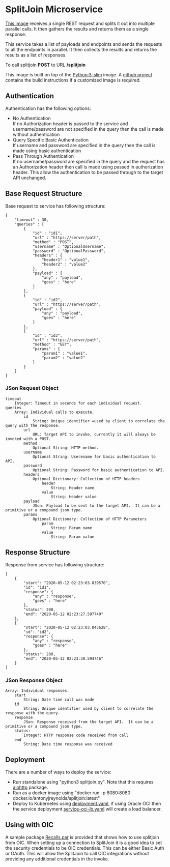 # SplitJoin Microservice
[This image][DockerHub] receives a single REST request and splits it out into multiple parallel calls.
It then gathers the results and returns them as a single response.

This service takes a list of payloads and endpoints and sends the requests to all the endpoints in parallel.
It then collects the results and returns the results as a list of responses.

To call splitjoin **POST** to URL **/splitjoin**

This image is built on top of the [Python:3-slim] image.
A [github project][GitHub] contains the build instructions if a customized image is required.

## Authentication
Authentication has the following options:
+ No Authentication  
    If no Authorization header is passed to the service and username/password are not specified in the query then the call is made without authentication  
+ Query Specific Basic Authentication  
    If username and password are specified in the query then the call is made using basic authentication
+ Pass Through Authentication  
    If no username/password are specified in the query and the request has an Authorization header then call is made using passed in authorization header.
    This allow the authentication to be passed through to the target API unchanged. 

## Base Request Structure
Base request to service has following structure:

```json5
{
    "timeout" : 30,
    "queries" : [
        {
            "id" : "id1",
            "url" : "https://server/path",
            "method" : "POST",
            "username" : "OptionalUsername",
            "password" : "OptionalPassword",
            "headers" : {
                "header1" : "value1",
                "header2" : "value2"
            },
            "payload" : {
                "any" : "payload",
                "goes" : "here"
            }
        },
        {
            "id" : "id2",
            "url" : "https://server/path",
            "payload" : {
                "any" : "payload",
                "goes" : "here"
            }
        },
        {
            "id" : "id3",
            "url" : "https://server/path",
            "method" : "GET",
            "params" : {
                "param1" : "value1",
                "param2" : "value2"
            }
        }
    ]
}
```

### JSon Request Object
    timeout  
        Integer: Timeout in seconds for each individual request.
    queries    
        Array: Individual calls to execute.
            id  
                String: Unique identifier =used by client to correlate the query with the response.
            url  
                URL: Target API to invoke, currently it will always be invoked with a POST.
            method  
                Optional String: HTTP method.
            username  
                Optional String: Userename for basic authentication to API.
            password  
                Optional String: Password for basic authentication to API.
            headers  
                Optional Dictionary: Collection of HTTP headers
                    header  
                        String: Header name
                    value
                        String: Header value
            payload
                JSon: Payload to be sent to the target API.  It can be a primitive or a compound json type.
            params
                Optional Dictionary: Collection of HTTP Parameters
                    param
                        String: Param name
                    value
                        String: Param value

## Response Structure
Response from service has following structure:

```json5
[
    {
        "start": "2020-05-12 02:23:03.839570",
        "id": "id1",
        "response": {
            "any" : "response",
            "goes" : "here"
        },
        "status": 200,
        "end": "2020-05-12 02:23:27.597740"
    },
    {
        "start": "2020-05-12 02:23:03.843628",
        "id": "id2",
        "response": {
            "any" : "response",
            "goes" : "here"
        },
        "status": 200,
        "end": "2020-05-12 02:23:30.594746"
    }
]
```

### JSon Response Object
    Array: Individual responses.
        start
            String: Date time call was made
        id  
            String: Unique identifier used by client to correlate the response with the query.
        response
            JSon: Response received from the target API.  It can be a primitive or a compound json type.
        status:
            Integer: HTTP response code received from call
        end
            String: Date time response was received

## Deployment
There are a number of ways to deploy the service:
* Run standalone using "python3 splitjoin.py".  Note that this requires [aiohttp] package.
* Run as a docker image using "docker run -p 8080:8080 docker.io/antonyjreynolds/splitjoin:latest"
* Deploy to Kubernetes using [deployment.yaml], if using Oracle OCI then the service deployment [service-oci-lb.yaml] will create a load balancer.

## Using with OIC
A sample package [Recalls.par] is provided that shows how to use splitjoin from OIC.
When setting up a connection to SplitJoin it is a good idea to set the security credentials to be OIC credentials.
This can be either Basic Auth or OAuth.
This will allow the SplitJoin to call OIC integrations without providing any additional credentials in the invoke.

[Python:3-slim]: https://hub.docker.com/_/python
[DockerHub]: https://hub.docker.com/r/antonyjreynolds/splitjoin
[GitHub]: https://github.com/AntonyJR/SplitJoin
[deployment.yaml]: https://raw.githubusercontent.com/AntonyJR/SplitJoin/master/deployment.yaml
[service-oci-lb.yaml]: https://raw.githubusercontent.com/AntonyJR/SplitJoin/master/service-oci-lb.yaml
[aiohttp]: https://docs.aiohttp.org
[Recalls.par]: https://raw.githubusercontent.com/AntonyJR/SplitJoin/master/Recalls.par
